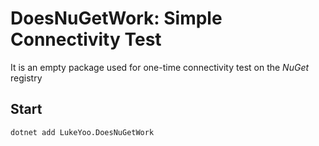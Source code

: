 # DoesNuGetWork: Simple Connectivity Test

It is an empty package used for one-time connectivity test on the _NuGet_ registry

## Start
```
dotnet add LukeYoo.DoesNuGetWork
```
